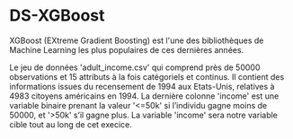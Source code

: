# DS-XGBoost
XGBoost (EXtreme Gradient Boosting) est l'une des bibliothèques de Machine Learning les plus populaires de ces dernières années.


Le jeu de données 'adult_income.csv' qui comprend près de 50000 observations et 15 attributs à la fois catégoriels et continus.
Il contient des informations issues du recensement de 1994 aux Etats-Unis, relatives à 4983 citoyens américains en 1994.
La dernière colonne 'income' est une variable binaire prenant la valeur '<=50k' si l’individu gagne moins de 50000, et '>50k' s’il gagne plus.
La variable 'income' sera notre variable cible tout au long de cet execice.